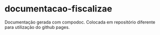 # documentacao-fiscalizae
Documentação gerada com compodoc. Colocada em repositório diferente para utilização do github pages.
